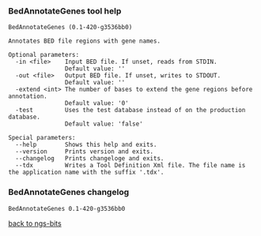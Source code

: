 ### BedAnnotateGenes tool help
	BedAnnotateGenes (0.1-420-g3536bb0)
	
	Annotates BED file regions with gene names.
	
	Optional parameters:
	  -in <file>    Input BED file. If unset, reads from STDIN.
	                Default value: ''
	  -out <file>   Output BED file. If unset, writes to STDOUT.
	                Default value: ''
	  -extend <int> The number of bases to extend the gene regions before annotation.
	                Default value: '0'
	  -test         Uses the test database instead of on the production database.
	                Default value: 'false'
	
	Special parameters:
	  --help        Shows this help and exits.
	  --version     Prints version and exits.
	  --changelog   Prints changeloge and exits.
	  --tdx         Writes a Tool Definition Xml file. The file name is the application name with the suffix '.tdx'.
	
### BedAnnotateGenes changelog
	BedAnnotateGenes 0.1-420-g3536bb0
	
[back to ngs-bits](https://github.com/imgag/ngs-bits)